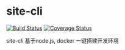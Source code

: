# site-cli

[![Build Status](https://travis-ci.org/sitejs/site-cli.svg?branch=dev)](https://travis-ci.org/sitejs/site-cli)
[![Coverage Status](https://coveralls.io/repos/github/sitejs/site-cli/badge.svg?branch=dev)](https://coveralls.io/github/sitejs/site-cli?branch=dev)

site-cli 基于node.js, docker 一键搭建开发环境

